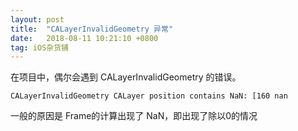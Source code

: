 ```yaml
---
layout: post
title:  "CALayerInvalidGeometry 异常"
date:   2018-08-11 10:21:10 +0800
tag: iOS杂货铺
---
```


在项目中，偶尔会遇到 CALayerInvalidGeometry 的错误。


```
CALayerInvalidGeometry CALayer position contains NaN: [160 nan
```

一般的原因是 Frame的计算出现了 NaN，即出现了除以0的情况